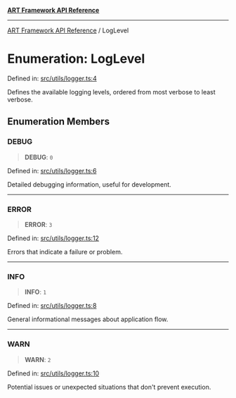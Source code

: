 [**ART Framework API Reference**](../README.md)

***

[ART Framework API Reference](../README.md) / LogLevel

# Enumeration: LogLevel

Defined in: [src/utils/logger.ts:4](https://github.com/hashangit/ART/blob/13d06b82b833201787abcae252aaec8212ec73f7/src/utils/logger.ts#L4)

Defines the available logging levels, ordered from most verbose to least verbose.

## Enumeration Members

### DEBUG

> **DEBUG**: `0`

Defined in: [src/utils/logger.ts:6](https://github.com/hashangit/ART/blob/13d06b82b833201787abcae252aaec8212ec73f7/src/utils/logger.ts#L6)

Detailed debugging information, useful for development.

***

### ERROR

> **ERROR**: `3`

Defined in: [src/utils/logger.ts:12](https://github.com/hashangit/ART/blob/13d06b82b833201787abcae252aaec8212ec73f7/src/utils/logger.ts#L12)

Errors that indicate a failure or problem.

***

### INFO

> **INFO**: `1`

Defined in: [src/utils/logger.ts:8](https://github.com/hashangit/ART/blob/13d06b82b833201787abcae252aaec8212ec73f7/src/utils/logger.ts#L8)

General informational messages about application flow.

***

### WARN

> **WARN**: `2`

Defined in: [src/utils/logger.ts:10](https://github.com/hashangit/ART/blob/13d06b82b833201787abcae252aaec8212ec73f7/src/utils/logger.ts#L10)

Potential issues or unexpected situations that don't prevent execution.

